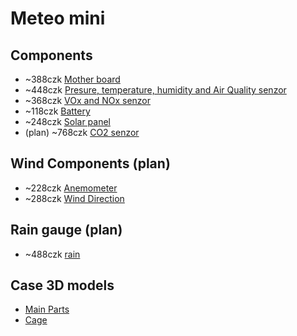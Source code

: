 # Meteo mini

## Components
- ~388czk [Mother board](https://www.laskakit.cz/laskakit-meteo-mini/)
- ~448czk [Presure, temperature, humidity and Air Quality senzor](https://www.laskakit.cz/laskakit-bme688-senzor-tlaku--teploty--vlhkosti-a-kvalitu-vzduchu/)
- ~368czk [VOx and NOx senzor](https://www.laskakit.cz/laskakit-sgp41-voc-a-nox-senzor-kvality-ovzdusi/)
- ~118czk [Battery](https://www.laskakit.cz/ehao-lipol-baterie-603048-900mah-3-7v/)
- ~248czk [Solar panel](https://www.laskakit.cz/solarni-panel-6v-2w/)
- (plan) ~768czk [CO2 senzor](https://www.laskakit.cz/laskakit-scd41-senzor-co2--teploty-a-vlhkosti-vzduchu/)

## Wind Components (plan)
- ~228czk [Anemometer](https://www.laskakit.cz/wh-sp-ws01-cidlo-rychlosti-vetru-anemometr/)
- ~288czk [Wind Direction](https://www.laskakit.cz/wh-sp-wd-cidlo-smeru-vetru/)

## Rain gauge (plan)
- ~488czk [rain](https://www.laskakit.cz/ms-wh-sp-rg-srazkomer/)

## Case 3D models
- [Main Parts](https://github.com/LaskaKit/Weather_Station_Mini/blob/main/3D/1x_All_Meteo_mini.3mf)
- [Cage](https://www.printables.com/model/802218-meteostation-weather-shield-laskakit-aliexpress-st)
